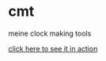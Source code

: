 # cmt
meine clock making tools

<script async src="http://jsfiddle.net/dz7y84o0/17/embed/"></script>

[click here to see it in action](http://jsfiddle.net/dz7y84o0/17/)
